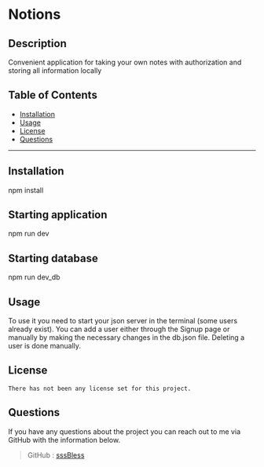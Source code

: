 # Notions  

  ## Description

  Convenient application for taking your own notes with authorization and storing all information locally

  ## Table of Contents

  * [Installation](#Installation)
  * [Usage](#Usage)
  * [License](#license)
  * [Questions](#Questions)

  ***

  ## Installation

  npm install

  ## Starting application

  npm run dev
  
  ## Starting database
  
  npm run dev_db

  ## Usage

  To use it you need to start your json server in the terminal (some users already exist). You can add a user either through the Signup page or manually by making the necessary changes in the db.json file. Deleting a user is done manually.

  ## License
  
    There has not been any license set for this project.
    
  
  ## Questions

  If you have any questions about the project you can reach out to me via GitHub with the information below. 
  
  >GitHub : [sssBless](https://github.com/sssBless)

  
